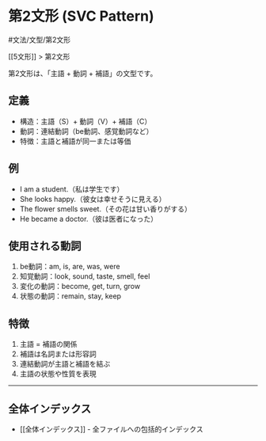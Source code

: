 ﻿# 第2文形 (SVC Pattern)

#文法/文型/第2文形

[[5文形]] > 第2文形

第2文形は、「主語 + 動詞 + 補語」の文型です。

## 定義
- 構造：主語（S）+ 動詞（V）+ 補語（C）
- 動詞：連結動詞（be動詞、感覚動詞など）
- 特徴：主語と補語が同一または等価

## 例
- I am a student.（私は学生です）
- She looks happy.（彼女は幸せそうに見える）
- The flower smells sweet.（その花は甘い香りがする）
- He became a doctor.（彼は医者になった）

## 使用される動詞
1. be動詞：am, is, are, was, were
2. 知覚動詞：look, sound, taste, smell, feel
3. 変化の動詞：become, get, turn, grow
4. 状態の動詞：remain, stay, keep

## 特徴
1. 主語 = 補語の関係
2. 補語は名詞または形容詞
3. 連結動詞が主語と補語を結ぶ
4. 主語の状態や性質を表現

---

## 全体インデックス
- [[全体インデックス]] - 全ファイルへの包括的インデックス 